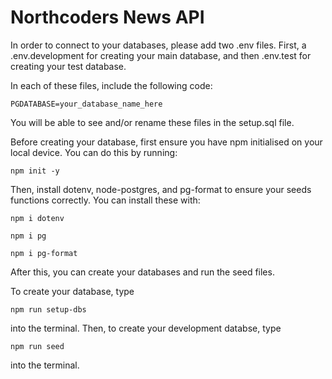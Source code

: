 # Northcoders News API

In order to connect to your databases, please add two .env files. First, a .env.development for creating your main database, and then .env.test for creating your test database.

In each of these files, include the following code:

```
PGDATABASE=your_database_name_here
```

You will be able to see and/or rename these files in the setup.sql file.

Before creating your database, first ensure you have npm initialised on your local device. You can do this by running:

```
npm init -y
```

Then, install dotenv, node-postgres, and pg-format to ensure your seeds functions correctly. You can install these with:

```
npm i dotenv
```

```
npm i pg
```

```
npm i pg-format
```

After this, you can create your databases and run the seed files.

To create your database, type

```
npm run setup-dbs
```

into the terminal. Then, to create your development databse, type

```
npm run seed
```

into the terminal.